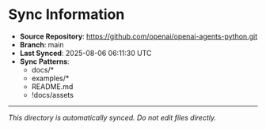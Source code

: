# Sync Information

- **Source Repository**: https://github.com/openai/openai-agents-python.git
- **Branch**: main
- **Last Synced**: 2025-08-06 06:11:30 UTC
- **Sync Patterns**:
  - docs/*
  - examples/*
  - README.md
  - !docs/assets

---
*This directory is automatically synced. Do not edit files directly.*
